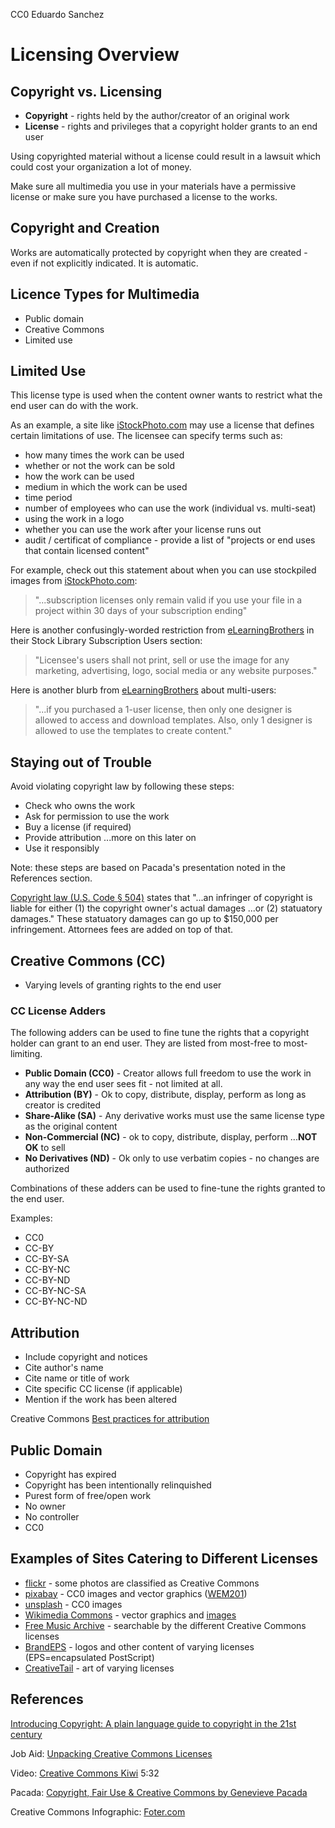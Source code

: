 CC0 Eduardo Sanchez

# Licensing Overview

## Copyright vs. Licensing

* **Copyright** - rights held by the author/creator of an original work
* **License** - rights and privileges that a copyright holder grants to an end user

Using copyrighted material without a license could result in a lawsuit which could cost your organization a lot of money.

Make sure all multimedia you use in your materials have a permissive license or make sure you have purchased a license to the works.

## Copyright and Creation

Works are automatically protected by copyright when they are created - even if not explicitly indicated. It is automatic.

## Licence Types for Multimedia

* Public domain
* Creative Commons
* Limited use

## Limited Use

This license type is used when the content owner wants to restrict what the end user can do with the work. 

As an example, a site like [iStockPhoto.com][istock] may use a license that defines certain limitations of use. The licensee can specify terms such as:

* how many times the work can be used
* whether or not the work can be sold
* how the work can be used
* medium in which the work can be used
* time period
* number of employees who can use the work (individual vs. multi-seat)
* using the work in a logo
* whether you can use the work after your license runs out
* audit / certificat of compliance - provide a list of "projects or end uses that contain licensed content"

For example, check out this statement about when you can use stockpiled images from [iStockPhoto.com][ilic]:

> "...subscription licenses only remain valid if you use your file in a project within 30 days of your subscription ending"

Here is another confusingly-worded restriction from [eLearningBrothers][ebros] in their Stock Library Subscription Users section:

> "Licensee's users shall not print, sell or use the image for any marketing, advertising, logo, social media or any website purposes."

Here is another blurb from [eLearningBrothers][multi] about multi-users:

> "...if you purchased a 1-user license, then only one designer is allowed to access and download templates. Also, only 1 designer is allowed to use the templates to create content."

## Staying out of Trouble

Avoid violating copyright law by following these steps:

* Check who owns the work
* Ask for permission to use the work
* Buy a license (if required)
* Provide attribution ...more on this later on
* Use it responsibly

Note: these steps are based on Pacada's presentation noted in the References section.

[Copyright law (U.S. Code &sect; 504)][copy] states that "...an infringer of copyright is liable for either (1) the copyright owner's actual damages ...or (2) statuatory damages." These statuatory damages can go up to $150,000 per infringement. Attornees fees are added on top of that.

## Creative Commons (CC)

* Varying levels of granting rights to the end user

### CC License Adders

The following adders can be used to fine tune the rights that a copyright holder can grant to an end user. They are listed from most-free to most-limiting.

* **Public Domain (CC0)** - Creator allows full freedom to use the work in any way the end user sees fit - not limited at all.
* **Attribution (BY)** - Ok to copy, distribute, display, perform as long as creator is credited
* **Share-Alike (SA)** - Any derivative works must use the same license type as the original content
* **Non-Commercial (NC)** - ok to copy, distribute, display, perform ...**NOT OK** to sell
* **No Derivatives (ND)** - Ok only to use verbatim copies - no changes are authorized

Combinations of these adders can be used to fine-tune the rights granted to the end user. 

Examples:

* CC0
* CC-BY
* CC-BY-SA
* CC-BY-NC
* CC-BY-ND
* CC-BY-NC-SA
* CC-BY-NC-ND


## Attribution

* Include copyright and notices
* Cite author's name
* Cite name or title of work
* Cite specific CC license (if applicable)
* Mention if the work has been altered

Creative Commons [Best practices for attribution][bpa]

## Public Domain

* Copyright has expired
* Copyright has been intentionally relinquished
* Purest form of free/open work
* No owner
* No controller
* CC0

## Examples of Sites Catering to Different Licenses

* [flickr][f] - some photos are classified as Creative Commons
* [pixabay][pix] - CC0 images and vector graphics ([WEM201][buildings])
* [unsplash][uns] - CC0 images
* [Wikimedia Commons][wc] - vector graphics and [images][puppy]
* [Free Music Archive][fma] - searchable by the different Creative Commons licenses
* [BrandEPS][lightning] - logos and other content of varying licenses (EPS=encapsulated PostScript)
* [CreativeTail][creative] - art of varying licenses

## References

[Introducing Copyright: A plain language guide to copyright in the 21st century][introcopy]

Job Aid: [Unpacking Creative Commons Licenses][unpack]

Video: [Creative Commons Kiwi][kiwi] 5:32 

Pacada: [Copyright, Fair Use & Creative Commons by Genevieve Pacada][gp]

Creative Commons Infographic: [Foter.com][foter]

[istock]:https://istockphoto.com
[ilic]:https://istockphoto.com/help/licenses
[f]:https://flickr.com
[pix]:https://pixabay.com
[uns]:https://unsplash.com
[wc]:https://commons.wikimedia.org/wiki/File:Supply_and_demand_curves.svg
[fma]:http://freemusicarchive.org/
[unpack]:https://vtechworks.lib.vt.edu/bitstream/handle/10919/64276/Unpacking%20Creative%20Commons%20Licenses%20%282015%29.pdf?sequence=2&isAllowed=y
[kiwi]:https://creativecommons.org/about/videos/creative-commons-kiwi/
[introcopy]:http://oasis.col.org/handle/11599/65
[gp]:https://www.oercommons.org/courses/copyright-fair-use-and-creative-commons
[creative]:https://www.creativetail.com/licensing
[lightning]:https://www.brandeps.com/icon/L/Lightning-01
[buildings]:https://www.pixabay.com/en/apartment-houses-brick-buildings-159414
[puppy]:https://commons.wikimedia.org/wiki/File:Boxer_puppy_fawn.jpg
[foter]:http://foter.com/blog/how-to-attribute-creative-commons-photos/
[ebros]:https://library.elearningbrothers.com/terms/#Stock
[multi]:https://library.elearningbrothers.com/terms/#Subscribers
[copy]:https://www.copyright.gov/title17/92chap5.html#504
[bpa]:https://wiki.creativecommons.org/wiki/best_practices_for_attribution
